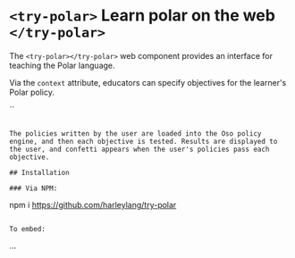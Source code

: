 # `<try-polar>` Learn polar on the web `</try-polar>`

The `<try-polar></try-polar>` web component provides an interface for teaching the Polar language.

Via the `context` attribute, educators can specify objectives for the learner's Polar policy.

``
<try-polar context='{ "tests": [ { "desc": "An example", "query": ["_","_","_"], "expected": false } ]}'></try-polar>
```

The policies written by the user are loaded into the Oso policy engine, and then each objective is tested. Results are displayed to the user, and confetti appears when the user's policies pass each objective. 

## Installation

### Via NPM:

```
npm i https://github.com/harleylang/try-polar
```

To embed:

```
...
<script src='./node_modules/try-oso/dist/index.js></script>
<try-polar context='{ "tests": []}'></try-polar>
...
```

Depending on your frontend, the contents of `/dist` (except `index.html` and `data.js`) may need to be placed in your static directory.

## Building

```
# build oso to static directory
cd /oso
npm i
npm run build
# build web component
npm i
npm run build
# preview production build
npm run serve
```

## Credits

* Oso is bundled and loaded as described in Stephen Olsen's repository, [oso-broswer-quickstart](https://github.com/osohq/oso-browser-quickstart).

## TODO:

* [ ] Expand api: classes
* [ ] Expand api: initial polar values
* [ ] Expand api: hints
* [ ] Expand api: solutions

